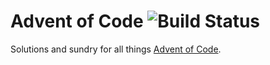 # Advent of Code ![Build Status](https://github.com/github/docs/actions/workflows/main.yml/badge.svg)

Solutions and sundry for all things [Advent of Code](https://adventofcode.com).
